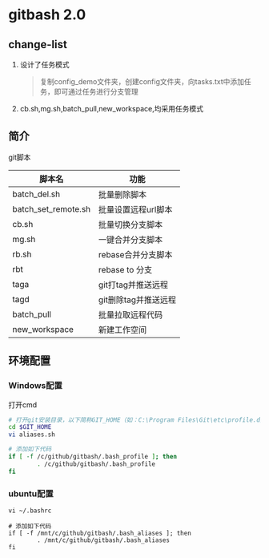 # gitbash 2.0

## change-list

1. 设计了任务模式
   > 复制config_demo文件夹，创建config文件夹，向tasks.txt中添加任务，即可通过任务进行分支管理
2. cb.sh,mg.sh,batch_pull,new_workspace,均采用任务模式

## 简介

git脚本

| 脚本名                 | 功能            | 
|---------------------|---------------|
| batch_del.sh        | 批量删除脚本        |
| batch_set_remote.sh | 批量设置远程url脚本   |
| cb.sh               | 批量切换分支脚本      |
| mg.sh               | 一键合并分支脚本      |
| rb.sh               | rebase合并分支脚本  |
| rbt                 | rebase to 分支  |
| taga                | git打tag并推送远程  |
| tagd                | git删除tag并推送远程 |
| batch_pull          | 批量拉取远程代码      |
| new_workspace       | 新建工作空间        |

## 环境配置

### Windows配置

打开cmd

```bash
# 打开git安装目录，以下简称GIT_HOME（如：C:\Program Files\Git\etc\profile.d）
cd $GIT_HOME
vi aliases.sh

# 添加如下代码
if [ -f /c/github/gitbash/.bash_profile ]; then
        . /c/github/gitbash/.bash_profile
fi
```

### ubuntu配置

```shell
vi ~/.bashrc

# 添加如下代码
if [ -f /mnt/c/github/gitbash/.bash_aliases ]; then
        . /mnt/c/github/gitbash/.bash_aliases
fi
```

